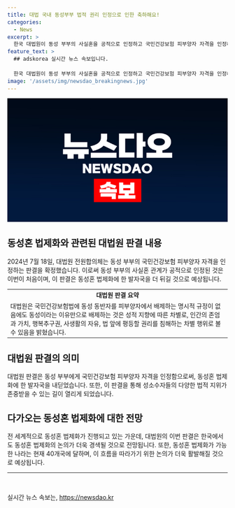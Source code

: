 ```yaml
---
title: 대법 국내 동성부부 법적 권리 인정으로 인한 축하해요!
categories:
  - News
excerpt: >
  한국 대법원이 동성 부부의 사실혼을 공적으로 인정하고 국민건강보험 피부양자 자격을 인정하는 판결을 내렸다. 이는 동성혼 법제화로 나아가는 중요한 발판이 될 것으로 평가되며, 성소수자 커플들에게 희망을 주는 결정으로 주목받고 있다. 또한, 앞으로 병원에서의 보호자 자격을 인정받을 수 있는 가능성도 나타났으며, 동성혼 법제화의 세계적인 흐름에 발을 들인 것으로 평가받는다.
feature_text: >
  ## adskorea 실시간 뉴스 속보입니다.

  한국 대법원이 동성 부부의 사실혼을 공적으로 인정하고 국민건강보험 피부양자 자격을 인정하는 판결을 내렸다. 이는 동성혼 법제화로 나아가는 중요한 발판이 될 것으로 평가되며, 성소수자 커플들에게 희망을 주는 결정으로 주목받고 있다. 또한, 앞으로 병원에서의 보호자 자격을 인정받을 수 있는 가능성도 나타났으며, 동성혼 법제화의 세계적인 흐름에 발을 들인 것으로 평가받는다.
image: '/assets/img/newsdao_breakingnews.jpg'
---
```


<p><img src="/assets/img/newsdao_breakingnews.jpg" alt="adskorea 속보" /></p>

<h2 data-ke-size="size26">동성혼 법제화와 관련된 대법원 판결 내용</h2>

<p data-ke-size="size16">2024년 7월 18일, 대법원 전원합의체는 동성 부부의 국민건강보험 피부양자 자격을 인정하는 판결을 확정했습니다. 이로써 동성 부부의 사실혼 관계가 공적으로 인정된 것은 이번이 처음이며, 이 판결은 동성혼 법제화에 한 발자국을 더 뒤길 것으로 예상됩니다.</p>

<table>
  <tr>
    <td style="text-align: center; height: 17px;"><b>대법원 판결 요약</b></td>
  </tr>
  <tr>
    <td>대법원은 국민건강보험법에 동성 동반자를 피부양자에서 배제하는 명시적 규정이 없음에도 동성이라는 이유만으로 배제하는 것은 성적 지향에 따른 차별로, 인간의 존엄과 가치, 행복추구권, 사생활의 자유, 법 앞에 평등할 권리를 침해하는 차별 행위로 볼 수 있음을 밝혔습니다.</td>
  </tr>
</table>

<h2 data-ke-size="size26">대법원 판결의 의미</h2>

<p data-ke-size="size16">대법원 판결은 동성 부부에게 국민건강보험 피부양자 자격을 인정함으로써, 동성혼 법제화에 한 발자국을 내딛었습니다. 또한, 이 판결을 통해 성소수자들의 다양한 법적 지위가 존중받을 수 있는 길이 열리게 되었습니다.</p>

<h2 data-ke-size="size26">다가오는 동성혼 법제화에 대한 전망</h2>

<p data-ke-size="size16">전 세계적으로 동성혼 법제화가 진행되고 있는 가운데, 대법원의 이번 판결은 한국에서도 동성혼 법제화의 논의가 더욱 경색될 것으로 전망됩니다. 또한, 동성혼 법제화가 가능한 나라는 현재 40개국에 달하며, 이 흐름을 따라가기 위한 논의가 더욱 활발해질 것으로 예상됩니다.</p>

<hr>

<p data-ke-size="size16">&nbsp;</p>
실시간 뉴스 속보는, <a href="https://newsdao.kr" rel="dofollow">https://newsdao.kr</a>


